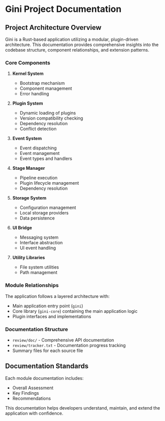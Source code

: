 # Gini Project Documentation

## Project Architecture Overview

Gini is a Rust-based application utilizing a modular, plugin-driven architecture. This documentation provides comprehensive insights into the codebase structure, component relationships, and extension patterns.

### Core Components

1. **Kernel System**
   - Bootstrap mechanism
   - Component management
   - Error handling

2. **Plugin System**
   - Dynamic loading of plugins
   - Version compatibility checking
   - Dependency resolution
   - Conflict detection

3. **Event System**
   - Event dispatching
   - Event management
   - Event types and handlers

4. **Stage Manager**
   - Pipeline execution
   - Plugin lifecycle management
   - Dependency resolution

5. **Storage System**
   - Configuration management
   - Local storage providers
   - Data persistence

6. **UI Bridge**
   - Messaging system
   - Interface abstraction
   - UI event handling

7. **Utility Libraries**
   - File system utilities
   - Path management
   
### Module Relationships

The application follows a layered architecture with:

- Main application entry point (`gini`)
- Core library (`gini-core`) containing the main application logic
- Plugin interfaces and implementations

### Documentation Structure

- `review/doc/` - Comprehensive API documentation
- `review/tracker.txt` - Documentation progress tracking
- Summary files for each source file

## Documentation Standards

Each module documentation includes:
- Overall Assessment
- Key Findings
- Recommendations

This documentation helps developers understand, maintain, and extend the application with confidence.